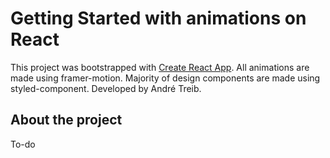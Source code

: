 # Getting Started with animations on React

This project was bootstrapped with [Create React App](https://github.com/facebook/create-react-app).
All animations are made using framer-motion.
Majority of design components are made using styled-component.
Developed by André Treib.

## About the project

To-do
